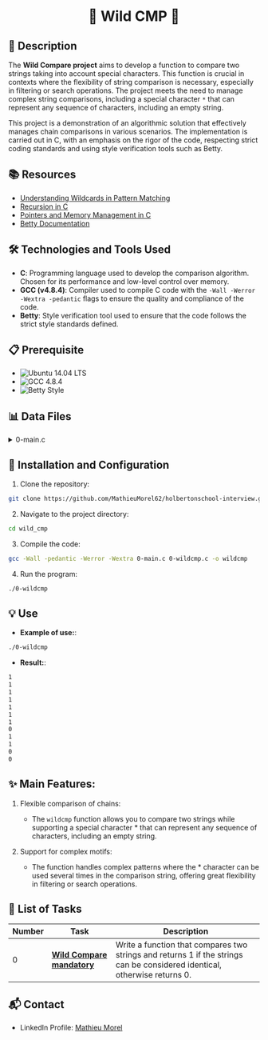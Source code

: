 # <p align="center">🌟 Wild CMP 🌟</p>

## 📝 Description

The **Wild Compare project** aims to develop a function to compare two strings taking into account special characters. This function is crucial in contexts where the flexibility of string comparison is necessary, especially in filtering or search operations. The project meets the need to manage complex string comparisons, including a special character `*` that can represent any sequence of characters, including an empty string.

This project is a demonstration of an algorithmic solution that effectively manages chain comparisons in various scenarios. The implementation is carried out in C, with an emphasis on the rigor of the code, respecting strict coding standards and using style verification tools such as Betty.

## 📚 Resources

- [Understanding Wildcards in Pattern Matching](https://www.geeksforgeeks.org/wildcard-character-matching)
- [Recursion in C](https://www.learn-c.org/en/Recursion)
- [Pointers and Memory Management in C](https://www.cprogramming.com/tutorial/c/lesson6.html)
- [Betty Documentation](https://github.com/hs-hq/Betty/blob/master/betty-doc.pl)

## 🛠️ Technologies and Tools Used

- **C**: Programming language used to develop the comparison algorithm. Chosen for its performance and low-level control over memory.
- **GCC (v4.8.4)**: Compiler used to compile C code with the `-Wall -Werror -Wextra -pedantic` flags to ensure the quality and compliance of the code.
- **Betty**: Style verification tool used to ensure that the code follows the strict style standards defined.

## 📋 Prerequisite

- ![ Ubuntu 14.04 LTS](https://img.shields.io/badge/Ubuntu-14.04_LTS-orange)
- ![ GCC 4.8.4](https://img.shields.io/badge/GCC-4.8.4-brightgreen)
- ![ Betty Style](https://img.shields.io/badge/Betty-Style-yellow)


## 📊 Data Files

<details>
<summary>0-main.c</summary>
<br>

```c
#include "holberton.h"
#include <stdio.h>

/**
main - check the code.
Return: Always 0.
*/
int main(void)
{
int r;
r = wildcmp("main.c", ".c");
printf("%d\n", r);
r = wildcmp("main.c", "main*.c");
printf("%d\n", r);
r = wildcmp("main.c", "main.c");
printf("%d\n", r);
r = wildcmp("main.c", "mc");
printf("%d\n", r);
r = wildcmp("main.c", "ma********************************
c");
printf("%d\n", r);
r = wildcmp("main.c", "");
printf("%d\n", r);
r = wildcmp("main.c", "");
printf("%d\n", r);
r = wildcmp("main.c", "m.*c");
printf("%d\n", r);
r = wildcmp("main.c", ".c");
printf("%d\n", r);
r = wildcmp("main-main.c", "main.c");
printf("%d\n", r);
r = wildcmp("main", "maind");
printf("%d\n", r);
r = wildcmp("abc", "*b");
printf("%d\n", r);
return (0);
}
```
</details>

## 🚀 Installation and Configuration

1. Clone the repository:

```bash
git clone https://github.com/MathieuMorel62/holbertonschool-interview.git
```

2. Navigate to the project directory:

```bash
cd wild_cmp
```

3. Compile the code:

```bash
gcc -Wall -pedantic -Werror -Wextra 0-main.c 0-wildcmp.c -o wildcmp
```

4. Run the program:

```bash
./0-wildcmp
```

## 💡 Use

- **Example of use:**:

```bash
./0-wildcmp
```

- **Result:**:

```bash
1
1
1
1
1
1
1
0
1
1
0
0
```

## ✨ Main Features:

1. Flexible comparison of chains:
    - The `wildcmp` function allows you to compare two strings while supporting a special character * that can represent any sequence of characters, including an empty string.

2. Support for complex motifs:

    - The function handles complex patterns where the * character can be used several times in the comparison string, offering great flexibility in filtering or search operations.

## 📝 List of Tasks

| Number | Task | Description |
| ------ | ----------------------- | ------------------------------------------------------------------------------- |
| 0 | **[Wild Compare mandatory](https://github.com/MathieuMorel62/holbertonschool-interview/blob/main/wild_cmp/0-wildcmp.c)** | Write a function that compares two strings and returns 1 if the strings can be considered identical, otherwise returns 0. |

## 📬 Contact

- LinkedIn Profile: [Mathieu Morel](https://www.linkedin.com/in/mathieumorel62/)
